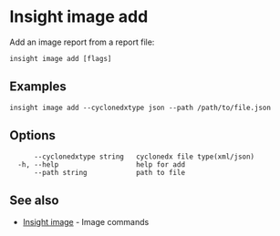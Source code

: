 # Insight image add

Add an image report from a report file:

```
insight image add [flags]
```

## <a id='examples'></a>Examples

```
insight image add --cyclonedxtype json --path /path/to/file.json
```

## <a id='options'></a>Options

```
      --cyclonedxtype string   cyclonedx file type(xml/json)
  -h, --help                   help for add
      --path string            path to file
```

## <a id='see-also'></a>See also

* [Insight image](insight_image.md) - Image commands
